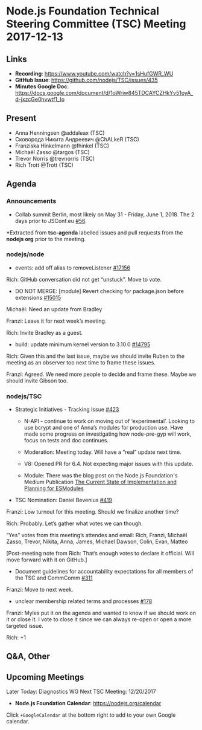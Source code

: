 # Node.js Foundation Technical Steering Committee (TSC) Meeting 2017-12-13

## Links

* **Recording**: https://www.youtube.com/watch?v=1sHufGWR_WU
* **GitHub Issue**: https://github.com/nodejs/TSC/issues/435
* **Minutes Google Doc**: https://docs.google.com/document/d/1oWrjw845TDCAYCZHkYv51oyA_d-jxzcGe0hvwtf1_Io

## Present

* Anna Henningsen @addaleax (TSC)
* Сковорода Никита Андреевич @ChALkeR (TSC)
* Franziska Hinkelmann @fhinkel (TSC)
* Michaël Zasso @targos (TSC)
* Trevor Norris @trevnorris (TSC)
* Rich Trott @Trott (TSC)

## Agenda

### Announcements
* Collab summit Berlin, most likely on May 31 - Friday, June 1, 2018. The 2 days prior to JSConf.eu [#56](https://github.com/nodejs/summit/issues/56).

*Extracted from **tsc-agenda** labelled issues and pull requests from the **nodejs org** prior to the meeting.

### nodejs/node

* events: add off alias to removeListener [#17156](https://github.com/nodejs/node/pull/17156)

Rich: GitHub conversation did not get “unstuck”. Move to vote.

* DO NOT MERGE: \[module\] Revert checking for package.json before extensions [#15015](https://github.com/nodejs/node/pull/15015)

Michaël: Need an update from Bradley

Franzi: Leave it for next week’s meeting.

Rich: Invite Bradley as a guest.

* build: update minimum kernel version to 3.10.0 [#14795](https://github.com/nodejs/node/pull/14795)

Rich: Given this and the last issue, maybe we should invite Ruben to the meeting as an observer too next time to frame these issues.

Franzi: Agreed. We need more people to decide and frame these. Maybe we should invite Gibson too.

### nodejs/TSC

* Strategic Initiatives - Tracking Issue [#423](https://github.com/nodejs/TSC/issues/423)
  * N-API - continue to work on moving out of ‘experimental’.  Looking to use bcrypt and
    one of Anna’s modules for production use.  Have made some progress on investigating
    how node-pre-gyp will work, focus on tests and doc continues.

  * Moderation: Meeting today. Will have a “real” update next time.

  * V8: Opened PR for 6.4. Not expecting major issues with this update.

  * Module: There was the blog post on the Node.js Foundation's Medium Publication [The Current State of Implementation and Planning for ESModules](https://medium.com/the-node-js-collection/the-current-state-of-implementation-and-planning-for-esmodules-a4ecb2aac07a)

* TSC Nomination: Daniel Bevenius [#419](https://github.com/nodejs/TSC/issues/419)

Franzi: Low turnout for this meeting. Should we finalize another time?

Rich: Probably. Let’s gather what votes we can though.

“Yes” votes from this meeting’s attendes and email: Rich, Franzi, Michaël Zasso, Trevor, Nikita, Anna, James, Michael Dawson, Colin, Evan, Matteo

\[Post-meeting note from Rich: That’s enough votes to declare it official. Will move forward with it on GitHub.\]

* Document guidelines for accountability expectations for all members of the TSC and CommComm [#311](https://github.com/nodejs/TSC/issues/311)

Franzi: Move to next week.

* unclear membership related terms and processes [#178](https://github.com/nodejs/TSC/issues/178)

Franzi: Myles put it on the agenda and wanted to know if we should work on it or close it. I vote to close it since we can always re-open or open a more targeted issue.

Rich: +1

## Q&A, Other

## Upcoming Meetings
Later Today: Diagnostics WG
Next TSC Meeting: 12/20/2017

* **Node.js Foundation Calendar**: https://nodejs.org/calendar

Click `+GoogleCalendar` at the bottom right to add to your own Google calendar.
